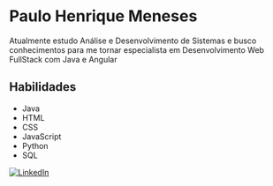 # Paulo Henrique Meneses

Atualmente estudo Análise e Desenvolvimento de Sistemas e busco conhecimentos para me tornar especialista em Desenvolvimento Web FullStack com Java e Angular

## Habilidades

- Java
- HTML
- CSS
- JavaScript
- Python
- SQL

[![LinkedIn](https://img.shields.io/badge/LinkedIn-000?style=for-the-badge&logo=linkedin&logoColor=0E76A8)](https://www.linkedin.com/in/ph-meneses/)
